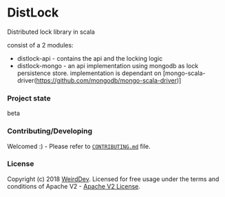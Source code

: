 # DistLock

Distributed lock library in scala

consist of a 2 modules:
- distlock-api - contains the api and the locking logic
- distlock-mongo - an api implementation using mongodb as lock persistence store. implementation is dependant on [mongo-scala-driver(https://github.com/mongodb/mongo-scala-driver)]


### Project state
beta

### Contributing/Developing
Welcomed :) - Please refer to [`CONTRIBUTING.md`](./CONTRIBUTING.md) file.


### License
Copyright (c) 2018  [WeirdDev](http://weirddev.com).
Licensed for free usage under the terms and conditions of Apache V2 - [Apache V2 License](https://www.apache.org/licenses/LICENSE-2.0).
